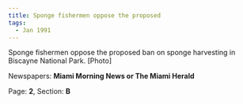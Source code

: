 ```yaml
---  
title: Sponge fishermen oppose the proposed  
tags:  
  - Jan 1991  
---  
```

  
Sponge fishermen oppose the proposed ban on sponge harvesting in Biscayne National Park. [Photo]  
  
Newspapers: **Miami Morning News or The Miami Herald**  
  
Page: **2**, Section: **B** 
